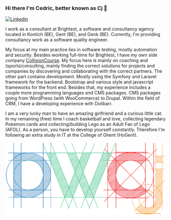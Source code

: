 ### Hi there I'm Cedric, better known as Cj 👋

[![Linkedin](https://content.linkedin.com/content/dam/brand/site/img/logo/logo-hero.png)](https://www.linkedin.com/in/cedric-cj-de-weirt-51928570/)

I work as a consultant at Brightest, a software and consultancy agency located in Kontich (BE), Gent (BE), and Genk (BE).
Currently, I'm providing consultancy work as a software quality engineer.

My focus at my main practice lies in software testing, mostly automation and security.
Besides working full-time for Brightest, I have my own side company [CollisionCourse](https://www.collisioncourse.be/).
My focus here is mainly on coaching and (sports)consulting, mainly finding the correct solutions for projects and companies by discovering and collaborating with the correct partners.
The other part contains development. Mostly using the Symfony and Laravel framework for the backend. Bootstrap and various style and javascript frameworks for the front end.
Besides that, my experience includes a couple more programming languages and CMS packages. CMS packages going from WordPress (with WooCommerce) to Drupal.
Within the field of CRM, I have a developing experience with Dolibarr.

I am a very lucky man to have an amazing girlfriend and a curious little cat.
In my remaining (free) time I coach basketball and love, collecting legendary Pokemon cards and collecting/building Lego as an Adult Fan of Lego (AFOL).
As a person, you have to develop yourself constantly. Therefore I'm following an extra study in IT at the College of Ghent (HoGent).


![Logo DWCj](https://github.com/DWCj/DWCj/blob/main/dwcj_logo.png)
